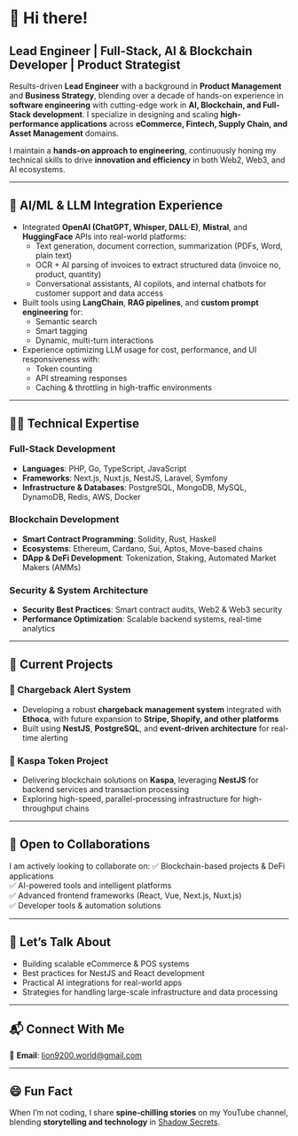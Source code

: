 # 👋 Hi there!

## **Lead Engineer | Full-Stack, AI & Blockchain Developer | Product Strategist**

Results-driven **Lead Engineer** with a background in **Product Management** and **Business Strategy**, blending over a decade of hands-on experience in **software engineering** with cutting-edge work in **AI, Blockchain, and Full-Stack development**. I specialize in designing and scaling **high-performance applications** across **eCommerce, Fintech, Supply Chain, and Asset Management** domains.

I maintain a **hands-on approach to engineering**, continuously honing my technical skills to drive **innovation and efficiency** in both Web2, Web3, and AI ecosystems.

---

## 🧠 **AI/ML & LLM Integration Experience**

- Integrated **OpenAI (ChatGPT, Whisper, DALL·E)**, **Mistral**, and **HuggingFace** APIs into real-world platforms:
  - Text generation, document correction, summarization (PDFs, Word, plain text)
  - OCR + AI parsing of invoices to extract structured data (invoice no, product, quantity)
  - Conversational assistants, AI copilots, and internal chatbots for customer support and data access
- Built tools using **LangChain**, **RAG pipelines**, and **custom prompt engineering** for:
  - Semantic search
  - Smart tagging
  - Dynamic, multi-turn interactions
- Experience optimizing LLM usage for cost, performance, and UI responsiveness with:
  - Token counting
  - API streaming responses
  - Caching & throttling in high-traffic environments

---

## 👨‍💻 **Technical Expertise**

### Full-Stack Development
- **Languages**: PHP, Go, TypeScript, JavaScript
- **Frameworks**: Next.js, Nuxt.js, NestJS, Laravel, Symfony
- **Infrastructure & Databases**: PostgreSQL, MongoDB, MySQL, DynamoDB, Redis, AWS, Docker

### Blockchain Development
- **Smart Contract Programming**: Solidity, Rust, Haskell
- **Ecosystems**: Ethereum, Cardano, Sui, Aptos, Move-based chains
- **DApp & DeFi Development**: Tokenization, Staking, Automated Market Makers (AMMs)

### Security & System Architecture
- **Security Best Practices**: Smart contract audits, Web2 & Web3 security
- **Performance Optimization**: Scalable backend systems, real-time analytics

---

## 🔭 **Current Projects**

### 🚀 Chargeback Alert System
- Developing a robust **chargeback management system** integrated with **Ethoca**, with future expansion to **Stripe, Shopify, and other platforms**
- Built using **NestJS**, **PostgreSQL**, and **event-driven architecture** for real-time alerting

### 💎 Kaspa Token Project
- Delivering blockchain solutions on **Kaspa**, leveraging **NestJS** for backend services and transaction processing
- Exploring high-speed, parallel-processing infrastructure for high-throughput chains

---

## 🤝 **Open to Collaborations**

I am actively looking to collaborate on:
✅ Blockchain-based projects & DeFi applications  
✅ AI-powered tools and intelligent platforms  
✅ Advanced frontend frameworks (React, Vue, Next.js, Nuxt.js)  
✅ Developer tools & automation solutions  

---

## 💬 **Let’s Talk About**
- Building scalable eCommerce & POS systems  
- Best practices for NestJS and React development  
- Practical AI integrations for real-world apps  
- Strategies for handling large-scale infrastructure and data processing  

---

## 📬 **Connect With Me**

📧 **Email**: lion9200.world@gmail.com  

---

## 😄 **Fun Fact**

When I’m not coding, I share **spine-chilling stories** on my YouTube channel, blending **storytelling and technology** in [Shadow Secrets](https://www.youtube.com/shadowsecrets).

